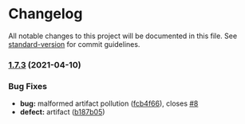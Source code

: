 # Changelog

All notable changes to this project will be documented in this file. See [standard-version](https://github.com/conventional-changelog/standard-version) for commit guidelines.

### [1.7.3](https://github.com/sambacha/dune-snippets/compare/v1.7.2...v1.7.3) (2021-04-10)


### Bug Fixes

* **bug:** malformed artifact pollution ([fcb4f66](https://github.com/sambacha/dune-snippets/commit/fcb4f662e3a75434abec207a47f743fb749fad84)), closes [#8](https://github.com/sambacha/dune-snippets/issues/8)
* **defect:** artifact ([b187b05](https://github.com/sambacha/dune-snippets/commit/b187b058ed500a7e0a8de33d2b917feb495003a9))
